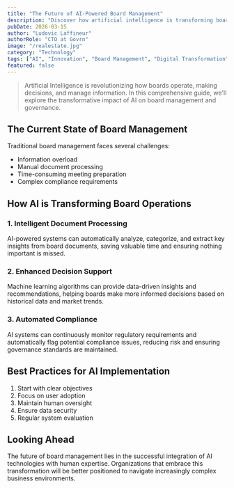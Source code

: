 ```yaml
---
title: "The Future of AI-Powered Board Management"
description: "Discover how artificial intelligence is transforming board management and decision-making processes."
pubDate: 2026-03-15
author: "Ludovic Laffineur"
authorRole: "CTO at Govrn"
image: "/realestate.jpg"
category: "Technology"
tags: ["AI", "Innovation", "Board Management", "Digital Transformation"]
featured: false
---
```

> Artificial Intelligence is revolutionizing how boards operate, making decisions, and manage information. In this comprehensive guide, we'll explore the transformative impact of AI on board management and governance.

## The Current State of Board Management

Traditional board management faces several challenges:
- Information overload
- Manual document processing
- Time-consuming meeting preparation
- Complex compliance requirements

## How AI is Transforming Board Operations

### 1. Intelligent Document Processing
AI-powered systems can automatically analyze, categorize, and extract key insights from board documents, saving valuable time and ensuring nothing important is missed.

### 2. Enhanced Decision Support
Machine learning algorithms can provide data-driven insights and recommendations, helping boards make more informed decisions based on historical data and market trends.

### 3. Automated Compliance
AI systems can continuously monitor regulatory requirements and automatically flag potential compliance issues, reducing risk and ensuring governance standards are maintained.

## Best Practices for AI Implementation

1. Start with clear objectives
2. Focus on user adoption
3. Maintain human oversight
4. Ensure data security
5. Regular system evaluation

## Looking Ahead

The future of board management lies in the successful integration of AI technologies with human expertise. Organizations that embrace this transformation will be better positioned to navigate increasingly complex business environments.